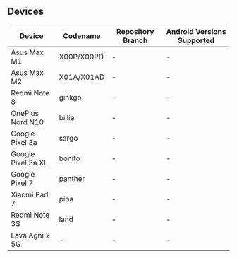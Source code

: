 ## Devices

| Device       | Codename | Repository Branch    | Android Versions Supported |
| ------------ | ---------------- | -------------------- | -------------- |
| Asus Max M1  | X00P/X00PD | -      | -    |
| Asus Max M2  | X01A/X01AD | -     | -    |
| Redmi Note 8  | ginkgo | -      | -    |
| OnePlus Nord N10  | billie | -      | -    |
| Google Pixel 3a  | sargo | -      | -    |
| Google Pixel 3a XL  | bonito | -      | -    |
| Google Pixel 7  | panther | -      | -    |
| Xiaomi Pad 7 | pipa | -      | -    |
| Redmi Note 3S | land | -      | -    |
| Lava Agni 2 5G | - | -      | -    |
